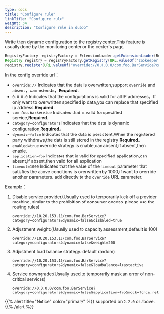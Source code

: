 ```yaml
---
type: docs
title: "Configure rule"
linkTitle: "Configure rule"
weight: 34
description: "Configure rule in dubbo"
---
```


Write then dynamic configuration to the registry center,This feature is usually done by the monitoring center or the center's page.

```java
RegistryFactory registryFactory = ExtensionLoader.getExtensionLoader(RegistryFactory.class).getAdaptiveExtension();
Registry registry = registryFactory.getRegistry(URL.valueOf("zookeeper://10.20.153.10:2181"));
registry.register(URL.valueOf("override://0.0.0.0/com.foo.BarService?category=configurators&dynamic=false&application=foo&timeout=1000"));
```

In the config override url：
* `override://` Indicates that the data is overwritten,support `override` and  `absent`，can extends，**Required**.
* `0.0.0.0` Indicates that the configurations is valid for all IP addresses，If only want to overwritten specified ip data,you can replace that specified ip address.**Required**.
* `com.foo.BarService` Indicates that is valid for specified service,**Required**.
* `category=configurators` Indicates that the data is dynamic configuration,**Required**。
* `dynamic=false` Indicates that the data is persistent,When the registered party withdraws,the data is still stored in the registry **Required**。
* `enabled=true` override strategy is enable,can absent,if absent,then enable.
* `application=foo` Indicates that is valid for specified application,can absent,if absent,then valid for all application.
* `timeout=1000` Indicates that the value of the `timeout` parameter that satisfies the above conditions is overwritten by 1000,if want to override another parameters, add directly to the `override` URL parameter.

Example：

1. Disable service provider.(Usually used to temporarily kick off a provider machine, similar to the prohibition of consumer access, please use the routing rules)

    ```
    override://10.20.153.10/com.foo.BarService?category=configurators&dynamic=false&disbaled=true
    ```

2. Adjustment weight:(Usually used to capacity assessment,default is 100)

    ```
    override://10.20.153.10/com.foo.BarService?category=configurators&dynamic=false&weight=200
    ```

3. Adjustment load balance strategy.(default random)

    ```
    override://10.20.153.10/com.foo.BarService?category=configurators&dynamic=false&loadbalance=leastactive
    ```

4. Service downgrade:(Usually used to temporarily mask an error of non-critical services)

    ```
    override://0.0.0.0/com.foo.BarService?category=configurators&dynamic=false&application=foo&mock=force:return+null
    ```

{{% alert title="Notice" color="primary" %}}
supported on `2.2.0` or above.
{{% /alert %}}


